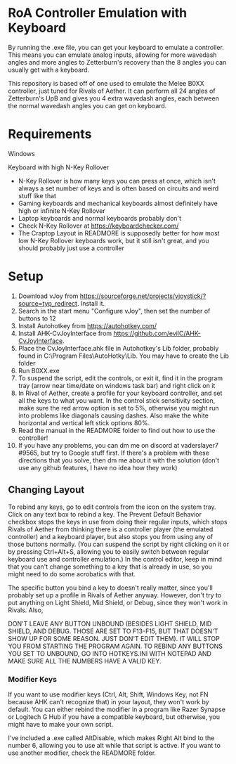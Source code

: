 # RoA Controller Emulation with Keyboard
By running the .exe file, you can get your keyboard to emulate a controller. This means you can emulate analog inputs, allowing for more wavedash angles and more angles to Zetterburn's recovery than the 8 angles you can usually get with a keyboard. 

This repository is based off of one used to emulate the Melee B0XX controller, just tuned for Rivals of Aether. It can perform all 24 angles of Zetterburn's UpB and gives you 4 extra wavedash angles, each between the normal wavedash angles you can get on keyboard.

# Requirements
Windows

Keyboard with high N-Key Rollover
- N-Key Rollover is how many keys you can press at once, which isn't always a set number of keys and is often based on circuits and weird stuff like that
- Gaming keyboards and mechanical keyboards almost definitely have high or infinite N-Key Rollover
- Laptop keyboards and normal keyboards probably don't
- Check N-Key Rollover at https://keyboardchecker.com/
- The Craptop Layout in READMORE is supposedly better for how most low N-Key Rollover keyboards work, but it still isn't great, and you should probably just use a controller

# Setup
1. Download vJoy from https://sourceforge.net/projects/vjoystick/?source=typ_redirect. Install it.
2. Search in the start menu "Configure vJoy", then set the number of buttons to 12
3. Install Autohotkey from https://autohotkey.com/
4. Install AHK-CvJoyInterface from https://github.com/evilC/AHK-CvJoyInterface.
5. Place the CvJoyInterface.ahk file in Autohotkey's Lib folder, probably found in C:\Program Files\AutoHotky\Lib. You may have to create the Lib folder
6. Run B0XX.exe
7. To suspend the script, edit the controls, or exit it, find it in the program tray (arrow near time/date on windows task bar) and right click on it
8. In Rival of Aether, create a profile for your keyboard controller, and set all the keys to what you want. In the control stick sensitivity section, make sure the red arrow option is set to 5%, otherwise you might run into problems like diagonals causing dashes. Also make the white horizontal and vertical left stick options 80%.
9. Read the manual in the READMORE folder to find out how to use the controller!
10. If you have any problems, you can dm me on discord at vaderslayer7 #9565, but try to Google stuff first. If there's a problem with these directions that you solve, then dm me about it with the solution (don't use any github features, I have no idea how they work)

## Changing Layout
To rebind any keys, go to edit controls from the icon on the system tray. Click on any text box to rebind a key. The Prevent Default Behavior checkbox stops the keys in use from doing their regular inputs, which stops Rivals of Aether from thinking there is a controller player (the emulated controller) and a keyboard player, but also stops you from using any of those buttons normally. (You can suspend the script by right clicking on it or by pressing Ctrl+Alt+S, allowing you to easily switch between regular keyboard use and controller emulation.) In the control editor, keep in mind that you can't change something to a key that is already in use, so you might need to do some acrobatics with that.

The specific button you bind a key to doesn't really matter, since you'll probably set up a profile in Rivals of Aether anyway. However, don't try to put anything on Light Shield, Mid Shield, or Debug, since they won't work in Rivals. Also, 

DON'T LEAVE ANY BUTTON UNBOUND (BESIDES LIGHT SHIELD, MID SHIELD, AND DEBUG. THOSE ARE SET TO F13-F15, BUT THAT DOESN'T SHOW UP FOR SOME REASON. JUST DON'T EDIT THEM). IT WILL STOP YOU FROM STARTING THE PROGRAM AGAIN. TO REBIND ANY BUTTONS YOU SET TO UNBOUND, GO INTO HOTKEYS.INI WITH NOTEPAD AND MAKE SURE ALL THE NUMBERS HAVE A VALID KEY.

### Modifier Keys

If you want to use modifier keys (Ctrl, Alt, Shift, Windows Key, not FN because AHK can't recognize that) in your layout, they won't work by default. You can either rebind the modifier in a program like Razer Synapse or Logitech G Hub if you have a compatible keyboard, but otherwise, you might have to make your own script.

I've included a .exe called AltDisable, which makes Right Alt bind to the number 6, allowing you to use alt while that script is active. If you want to use another modifier, check the READMORE folder.
